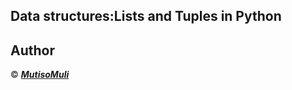 ## Data structures:Lists and Tuples in Python


## Author
© ___[MutisoMuli](https://github.com/MutisoMuli)___
